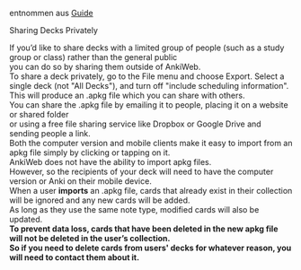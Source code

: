 entnommen aus [Guide](https://docs.ankiweb.net/contrib.html#sharing-decks-privately)

Sharing Decks Privately

If you’d like to share decks with a limited group of people (such as a study group or class) rather than the general public\
you can do so by sharing them outside of AnkiWeb.\
To share a deck privately, go to the File menu and choose Export. Select a single deck (not "All Decks"), and turn off "include scheduling information".\
This will produce an .apkg file which you can share with others.\
You can share the .apkg file by emailing it to people, placing it on a website or shared folder\
or using a free file sharing service like Dropbox or Google Drive and sending people a link.\
Both the computer version and mobile clients make it easy to import from an apkg file simply by clicking or tapping on it.\
AnkiWeb does not have the ability to import apkg files.\
However, so the recipients of your deck will need to have the computer version or Anki on their mobile device.\
When a user **imports** an .apkg file, cards that already exist in their collection will be ignored and any new cards will be added.\
As long as they use the same note type, modified cards will also be updated.\
**To prevent data loss, cards that have been deleted in the new apkg file will not be deleted in the user’s collection.**\
**So if you need to delete cards from users' decks for whatever reason, you will need to contact them about it.**
